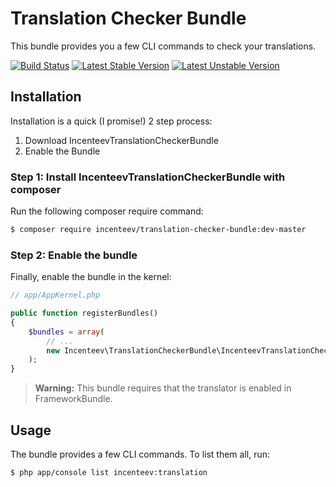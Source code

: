 # Translation Checker Bundle

This bundle provides you a few CLI commands to check your translations.

[![Build Status](https://travis-ci.org/Incenteev/IncenteevTranslationCheckerBundle.png)](https://travis-ci.org/Incenteev/IncenteevTranslationCheckerBundle)
[![Latest Stable Version](https://poser.pugx.org/incenteev/translation-checker-bundle/v/stable.png)](https://packagist.org/packages/incenteev/translation-checker-bundle)
[![Latest Unstable Version](https://poser.pugx.org/incenteev/translation-checker-bundle/v/unstable.png)](https://packagist.org/packages/incenteev/translation-checker-bundle)

## Installation

Installation is a quick (I promise!) 2 step process:

1. Download IncenteevTranslationCheckerBundle
2. Enable the Bundle

### Step 1: Install IncenteevTranslationCheckerBundle with composer

Run the following composer require command:

```bash
$ composer require incenteev/translation-checker-bundle:dev-master
```

### Step 2: Enable the bundle

Finally, enable the bundle in the kernel:

```php
// app/AppKernel.php

public function registerBundles()
{
    $bundles = array(
        // ...
        new Incenteev\TranslationCheckerBundle\IncenteevTranslationCheckerBundle(),
    );
}
```

> **Warning:** This bundle requires that the translator is enabled in FrameworkBundle.

## Usage

The bundle provides a few CLI commands. To list them all, run:

```bash
$ php app/console list incenteev:translation
```
